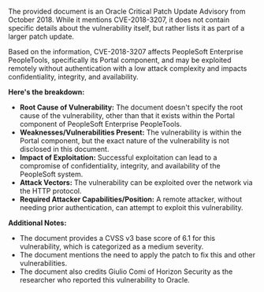 The provided document is an Oracle Critical Patch Update Advisory from October 2018. While it mentions CVE-2018-3207, it does not contain specific details about the vulnerability itself, but rather lists it as part of a larger patch update.

Based on the information, CVE-2018-3207 affects PeopleSoft Enterprise PeopleTools, specifically its Portal component, and may be exploited remotely without authentication with a low attack complexity and  impacts confidentiality, integrity, and availability.

**Here's the breakdown:**

* **Root Cause of Vulnerability:** The document doesn't specify the root cause of the vulnerability, other than that it exists within the Portal component of PeopleSoft Enterprise PeopleTools.
* **Weaknesses/Vulnerabilities Present:**  The vulnerability is within the Portal component, but the exact nature of the vulnerability is not disclosed in this document.
* **Impact of Exploitation:** Successful exploitation can lead to a compromise of confidentiality, integrity, and availability of the PeopleSoft system.
* **Attack Vectors:** The vulnerability can be exploited over the network via the HTTP protocol.
* **Required Attacker Capabilities/Position:** A remote attacker, without needing prior authentication, can attempt to exploit this vulnerability.

**Additional Notes:**

*   The document provides a CVSS v3 base score of 6.1 for this vulnerability, which is categorized as a medium severity.
*   The document mentions the need to apply the patch to fix this and other vulnerabilities.
*   The document also credits Giulio Comi of Horizon Security as the researcher who reported this vulnerability to Oracle.